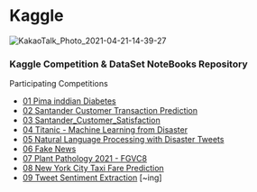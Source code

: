 # Kaggle
![KakaoTalk_Photo_2021-04-21-14-39-27](https://user-images.githubusercontent.com/68190553/115502285-a370fe80-a2af-11eb-95eb-fd0c26887f4f.png)
### Kaggle Competition & DataSet NoteBooks Repository

 Participating Competitions
 - [01 Pima inddian Diabetes](https://github.com/jerife/Kaggle/blob/main/01%20Pima%20inddian%20Diabetes.ipynb)
 - [02 Santander Customer Transaction Prediction](https://github.com/jerife/Kaggle/blob/main/02%20Santander%20Customer%20Transaction%20Prediction.ipynb)
 - [03 Santander_Customer_Satisfaction](https://github.com/jerife/Kaggle/blob/main/03%20Santander_Customer_Satisfaction.ipynb)
 - [04 Titanic - Machine Learning from Disaster](https://github.com/jerife/Kaggle/blob/main/04%20Titanic%20-%20Machine%20Learning%20from%20Disaster.ipynb)
 - [05 Natural Language Processing with Disaster Tweets](https://github.com/jerife/Kaggle/blob/main/05%20Natural%20Language%20Processing%20with%20Disaster%20Tweets.ipynb)
 - [06 Fake News](https://github.com/jerife/Kaggle/blob/main/06%20Fake%20News.ipynb)
 - [07 Plant Pathology 2021 - FGVC8](https://github.com/jerife/Kaggle/blob/main/07%20Plant%20Pathology%202021%20-%20FGVC8.ipynb)
 - [08 New York City Taxi Fare Prediction](https://github.com/jerife/Kaggle/blob/main/08%20New%20York%20City%20Taxi%20Fare%20Prediction.ipynb)
 - [09 Tweet Sentiment Extraction](https://github.com/jerife/Kaggle/blob/main/09%20Tweet%20Sentiment%20Extraction.ipynb) [~ing]
